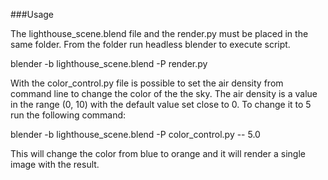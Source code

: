 ###Usage

The lighthouse_scene.blend file and the render.py must be placed in the same folder. From the folder run headless blender to execute script. 

blender -b lighthouse_scene.blend -P render.py


With the color_control.py file is possible to set the air density from command line to change the color of the the sky. The air density is a value in the range (0, 10) with the default value set close to 0. To change it to 5 run the following command:

blender -b lighthouse_scene.blend -P color_control.py -- 5.0

This will change the color from blue to orange and it will render a single image with the result.